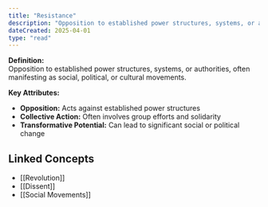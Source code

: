 ```yaml
---
title: "Resistance"
description: "Opposition to established power structures, systems, or authorities, often manifesting as social, political, or cultural movements."
dateCreated: 2025-04-01
type: "read"
---
```


**Definition:**  
Opposition to established power structures, systems, or authorities, often manifesting as social, political, or cultural movements.

**Key Attributes:**  
- **Opposition:** Acts against established power structures  
- **Collective Action:** Often involves group efforts and solidarity  
- **Transformative Potential:** Can lead to significant social or political change

## Linked Concepts
- [[Revolution]]
- [[Dissent]]
- [[Social Movements]]

